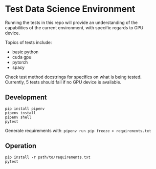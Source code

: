 # Test Data Science Environment

Running the tests in this repo will provide an understanding of the capabilities of the current environment, with specific regards to GPU device.

Topics of tests include:

* basic python
* cuda gpu
* pytorch
* spacy

Check test method docstrings for specifics on what is being tested.  Currently, 5 tests should fail if no GPU device is available.


## Development

```
pip install pipenv
pipenv install
pipenv shell
pytest
```

Generate requirements with: `pipenv run pip freeze > requirements.txt`


## Operation

```
pip install -r path/to/requirements.txt
pytest
```